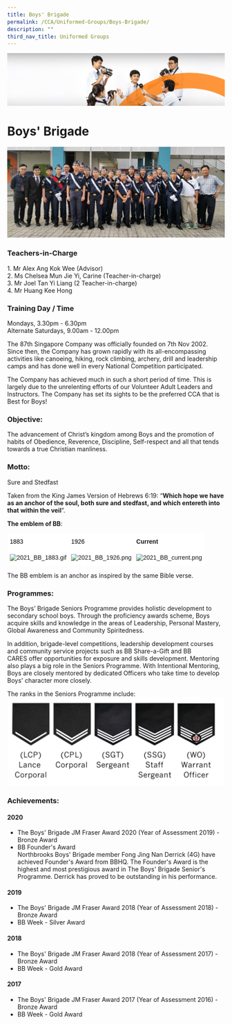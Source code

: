 ```yaml
---
title: Boys' Brigade
permalink: /CCA/Uniformed-Groups/Boys-Brigade/
description: ""
third_nav_title: Uniformed Groups
---
```

![](/images/cca.jpg)

Boys' Brigade
=============

![](/images/2021_BB_Cover.jpeg)

### Teachers-in-Charge

1\. Mr Alex Ang Kok Wee (Advisor) <br>
2\. Ms Chelsea Mun Jie Yi, Carine (Teacher-in-charge) <br>
3\. Mr Joel Tan Yi Liang (2 Teacher-in-charge) <br>
4\. Mr Huang Kee Hong


### Training Day / Time


Mondays, 3.30pm - 6.30pm  
Alternate Saturdays, 9.00am - 12.00pm

The 87th Singapore Company was officially founded on 7th Nov 2002. Since then, the Company has grown rapidly with its all-encompassing activities like canoeing, hiking, rock climbing, archery, drill and leadership camps and has done well in every National Competition participated.  
  

The Company has achieved much in such a short period of time. This is largely due to the unrelenting efforts of our Volunteer Adult Leaders and Instructors. The Company has set its sights to be the preferred CCA that is Best for Boys!

### Objective:

The advancement of Christ’s kingdom among Boys and the promotion of habits of Obedience, Reverence, Discipline, Self-respect and all that tends towards a true Christian manliness.

### Motto:

Sure and Stedfast  
  
Taken from the King James Version of Hebrews 6:19: “<b>Which hope we have as an anchor of the soul, both sure and stedfast, and which entereth into that within the veil</b>”.  
  
<b>The emblem of BB</b>:

<style type="text/css">
.tg  {border-collapse:collapse;border-spacing:0;}
.tg td{border-color:black;border-style:solid;border-width:1px;font-family:Arial, sans-serif;font-size:14px;
  overflow:hidden;padding:10px 5px;word-break:normal;}
.tg th{border-color:black;border-style:solid;border-width:1px;font-family:Arial, sans-serif;font-size:14px;
  font-weight:normal;overflow:hidden;padding:10px 5px;word-break:normal;}
.tg .tg-erll{background-color:#FFF;border-color:#ffffff;text-align:left;vertical-align:middle}
.tg .tg-osp6{background-color:#FFF;border-color:#ffffff;font-weight:bold;text-align:left;vertical-align:top}
.tg .tg-jjsp{background-color:#FFF;border-color:#ffffff;text-align:left;vertical-align:top}
</style>
<table class="tg">
<thead>
  <tr>
    <th class="tg-erll"><span style="color:#000;background-color:#FFF">1883</span></th>
    <th class="tg-erll"><span style="color:#000;background-color:#FFF">1926</span></th>
    <th class="tg-osp6">Current</th>
  </tr>
</thead>
<tbody>
  <tr>
    <td class="tg-jjsp"><img src="https://northbrookssec.moe.edu.sg/qql/slot/u162/CCA/Uniformed%20Groups/Boys%20Brigade/2021/2021_BB_1883.gif" alt="2021_BB_1883.gif"></td>
    <td class="tg-jjsp"><img src="https://northbrookssec.moe.edu.sg/qql/slot/u162/CCA/Uniformed%20Groups/Boys%20Brigade/2021/2021_BB_1926.png" alt="2021_BB_1926.png"></td>
    <td class="tg-jjsp"><img src="https://northbrookssec.moe.edu.sg/qql/slot/u162/CCA/Uniformed%20Groups/Boys%20Brigade/2021/2021_BB_current.png" alt="2021_BB_current.png"></td>
  </tr>
</tbody>
</table>


The BB emblem is an anchor as inspired by the same Bible verse.

### Programmes:

The Boys’ Brigade Seniors Programme provides holistic development to secondary school boys. Through the proficiency awards scheme, Boys acquire skills and knowledge in the areas of Leadership, Personal Mastery, Global Awareness and Community Spiritedness.

In addition, brigade-level competitions, leadership development courses and community service projects such as BB Share-a-Gift and BB CARES offer opportunities for exposure and skills development. Mentoring also plays a big role in the Seniors Programme. With Intentional Mentoring, Boys are closely mentored by dedicated Officers who take time to develop Boys' character more closely.

The ranks in the Seniors Programme include:
![](/images/2021_BB_Rank.png)


### Achievements:

#### 2020

*   The Boys' Brigade JM Fraser Award 2020 (Year of Assessment 2019) - Bronze Award
*   BB Founder's Award  
    Northbrooks Boys' Brigade member Fong Jing Nan Derrick (4G) have achieved Founder's Award from BBHQ. The Founder's Award is the highest and most prestigious award in The Boys' Brigade Senior's Programme. Derrick has proved to be outstanding in his performance.

  

#### 2019

*   The Boys' Brigade JM Fraser Award 2018 (Year of Assessment 2018) - Bronze Award
*   BB Week - Silver Award

  

#### 2018

*   The Boys' Brigade JM Fraser Award 2018 (Year of Assessment 2017) - Bronze Award
*   BB Week - Gold Award

  

#### 2017

*   The Boys' Brigade JM Fraser Award 2017 (Year of Assessment 2016) - Bronze Award
*   BB Week - Gold Award